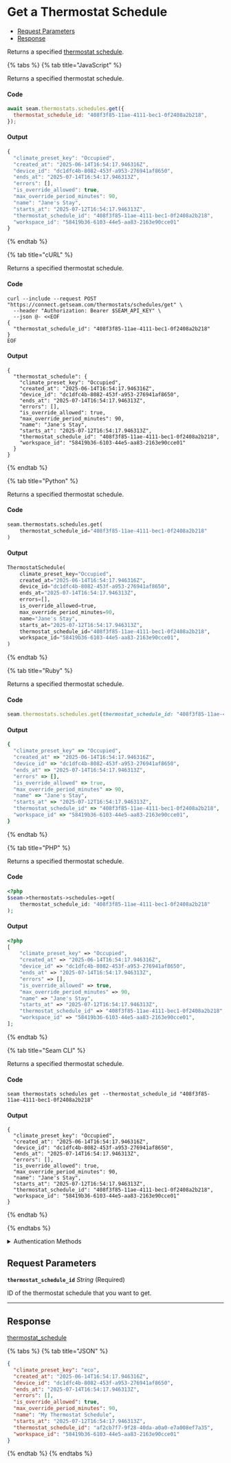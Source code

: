 # Get a Thermostat Schedule

- [Request Parameters](#request-parameters)
- [Response](#response)

Returns a specified [thermostat schedule](../../../capability-guides/thermostats/creating-and-managing-thermostat-schedules.md).


{% tabs %}
{% tab title="JavaScript" %}

Returns a specified thermostat schedule.

#### Code

```javascript
await seam.thermostats.schedules.get({
  thermostat_schedule_id: "408f3f85-11ae-4111-bec1-0f2408a2b218",
});
```

#### Output

```javascript
{
  "climate_preset_key": "Occupied",
  "created_at": "2025-06-14T16:54:17.946316Z",
  "device_id": "dc1dfc4b-8082-453f-a953-276941af8650",
  "ends_at": "2025-07-14T16:54:17.946313Z",
  "errors": [],
  "is_override_allowed": true,
  "max_override_period_minutes": 90,
  "name": "Jane's Stay",
  "starts_at": "2025-07-12T16:54:17.946313Z",
  "thermostat_schedule_id": "408f3f85-11ae-4111-bec1-0f2408a2b218",
  "workspace_id": "58419b36-6103-44e5-aa83-2163e90cce01"
}
```
{% endtab %}

{% tab title="cURL" %}

Returns a specified thermostat schedule.

#### Code

```curl
curl --include --request POST "https://connect.getseam.com/thermostats/schedules/get" \
  --header "Authorization: Bearer $SEAM_API_KEY" \
  --json @- <<EOF
{
  "thermostat_schedule_id": "408f3f85-11ae-4111-bec1-0f2408a2b218"
}
EOF
```

#### Output

```curl
{
  "thermostat_schedule": {
    "climate_preset_key": "Occupied",
    "created_at": "2025-06-14T16:54:17.946316Z",
    "device_id": "dc1dfc4b-8082-453f-a953-276941af8650",
    "ends_at": "2025-07-14T16:54:17.946313Z",
    "errors": [],
    "is_override_allowed": true,
    "max_override_period_minutes": 90,
    "name": "Jane's Stay",
    "starts_at": "2025-07-12T16:54:17.946313Z",
    "thermostat_schedule_id": "408f3f85-11ae-4111-bec1-0f2408a2b218",
    "workspace_id": "58419b36-6103-44e5-aa83-2163e90cce01"
  }
}
```
{% endtab %}

{% tab title="Python" %}

Returns a specified thermostat schedule.

#### Code

```python
seam.thermostats.schedules.get(
    thermostat_schedule_id="408f3f85-11ae-4111-bec1-0f2408a2b218"
)
```

#### Output

```python
ThermostatSchedule(
    climate_preset_key="Occupied",
    created_at="2025-06-14T16:54:17.946316Z",
    device_id="dc1dfc4b-8082-453f-a953-276941af8650",
    ends_at="2025-07-14T16:54:17.946313Z",
    errors=[],
    is_override_allowed=true,
    max_override_period_minutes=90,
    name="Jane's Stay",
    starts_at="2025-07-12T16:54:17.946313Z",
    thermostat_schedule_id="408f3f85-11ae-4111-bec1-0f2408a2b218",
    workspace_id="58419b36-6103-44e5-aa83-2163e90cce01",
)
```
{% endtab %}

{% tab title="Ruby" %}

Returns a specified thermostat schedule.

#### Code

```ruby
seam.thermostats.schedules.get(thermostat_schedule_id: "408f3f85-11ae-4111-bec1-0f2408a2b218")
```

#### Output

```ruby
{
  "climate_preset_key" => "Occupied",
  "created_at" => "2025-06-14T16:54:17.946316Z",
  "device_id" => "dc1dfc4b-8082-453f-a953-276941af8650",
  "ends_at" => "2025-07-14T16:54:17.946313Z",
  "errors" => [],
  "is_override_allowed" => true,
  "max_override_period_minutes" => 90,
  "name" => "Jane's Stay",
  "starts_at" => "2025-07-12T16:54:17.946313Z",
  "thermostat_schedule_id" => "408f3f85-11ae-4111-bec1-0f2408a2b218",
  "workspace_id" => "58419b36-6103-44e5-aa83-2163e90cce01",
}
```
{% endtab %}

{% tab title="PHP" %}

Returns a specified thermostat schedule.

#### Code

```php
<?php
$seam->thermostats->schedules->get(
    thermostat_schedule_id: "408f3f85-11ae-4111-bec1-0f2408a2b218"
);
```

#### Output

```php
<?php
[
    "climate_preset_key" => "Occupied",
    "created_at" => "2025-06-14T16:54:17.946316Z",
    "device_id" => "dc1dfc4b-8082-453f-a953-276941af8650",
    "ends_at" => "2025-07-14T16:54:17.946313Z",
    "errors" => [],
    "is_override_allowed" => true,
    "max_override_period_minutes" => 90,
    "name" => "Jane's Stay",
    "starts_at" => "2025-07-12T16:54:17.946313Z",
    "thermostat_schedule_id" => "408f3f85-11ae-4111-bec1-0f2408a2b218",
    "workspace_id" => "58419b36-6103-44e5-aa83-2163e90cce01",
];
```
{% endtab %}

{% tab title="Seam CLI" %}

Returns a specified thermostat schedule.

#### Code

```seam_cli
seam thermostats schedules get --thermostat_schedule_id "408f3f85-11ae-4111-bec1-0f2408a2b218"
```

#### Output

```seam_cli
{
  "climate_preset_key": "Occupied",
  "created_at": "2025-06-14T16:54:17.946316Z",
  "device_id": "dc1dfc4b-8082-453f-a953-276941af8650",
  "ends_at": "2025-07-14T16:54:17.946313Z",
  "errors": [],
  "is_override_allowed": true,
  "max_override_period_minutes": 90,
  "name": "Jane's Stay",
  "starts_at": "2025-07-12T16:54:17.946313Z",
  "thermostat_schedule_id": "408f3f85-11ae-4111-bec1-0f2408a2b218",
  "workspace_id": "58419b36-6103-44e5-aa83-2163e90cce01"
}
```
{% endtab %}

{% endtabs %}


<details>

<summary>Authentication Methods</summary>

- API key
- Client session token
- Personal access token
  <br>Must also include the `seam-workspace` header in the request.

To learn more, see [Authentication](https://docs.seam.co/latest/api/authentication).
</details>

## Request Parameters

**`thermostat_schedule_id`** *String* (Required)

ID of the thermostat schedule that you want to get.

---


## Response

[thermostat\_schedule](.)


{% tabs %}
{% tab title="JSON" %}



```json
{
  "climate_preset_key": "eco",
  "created_at": "2025-06-14T16:54:17.946316Z",
  "device_id": "dc1dfc4b-8082-453f-a953-276941af8650",
  "ends_at": "2025-07-14T16:54:17.946313Z",
  "errors": [],
  "is_override_allowed": true,
  "max_override_period_minutes": 90,
  "name": "My Thermostat Schedule",
  "starts_at": "2025-07-12T16:54:17.946313Z",
  "thermostat_schedule_id": "af2cb7f7-9f28-40da-a0a0-e7a008ef7a35",
  "workspace_id": "58419b36-6103-44e5-aa83-2163e90cce01"
}
```
{% endtab %}
{% endtabs %}
